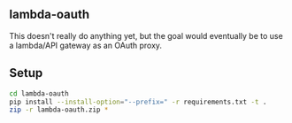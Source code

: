 ## lambda-oauth

This doesn't really do anything yet, but the goal would eventually be to use a lambda/API gateway as an OAuth proxy.

## Setup

```bash
cd lambda-oauth
pip install --install-option="--prefix=" -r requirements.txt -t .
zip -r lambda-oauth.zip *
```
